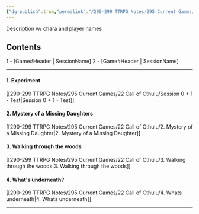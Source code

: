 ```yaml
---
{"dg-publish":true,"permalink":"/290-299 TTRPG Notes/295 Current Games/22 Call of Cthulu/Call of Cthulu Games/"}
---
```



Description w/ chara and player names

## Contents

1 - [Game#Header | SessionName]
2 - [Game#Header | SessionName]

****

#### 1. Experiment
[[290-299 TTRPG Notes/295 Current Games/22 Call of Cthulu/Session 0 + 1 - Test\|Session 0 + 1 - Test]]

#### 2. Mystery of a Missing Daughters
[[290-299 TTRPG Notes/295 Current Games/22 Call of Cthulu/2. Mystery of a Missing Daughter\|2. Mystery of a Missing Daughter]]

#### 3. Walking through the woods
[[290-299 TTRPG Notes/295 Current Games/22 Call of Cthulu/3. Walking through the woods\|3. Walking through the woods]]

#### 4. What's underneath?
[[290-299 TTRPG Notes/295 Current Games/22 Call of Cthulu/4. Whats underneath\|4. Whats underneath]]

****